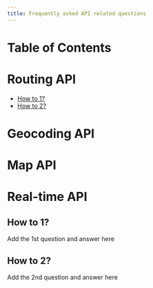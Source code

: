 ```yaml
---
title: Frequently asked API related questions
---
```


Table of Contents
=================

# Routing API
  * [How to 1?](#how-to-1?)
  * [How to 2?](#how-to-2?)

# Geocoding API
  

# Map API
  
# Real-time API
  
## How to 1?

Add the 1st question and answer here

## How to 2?

Add the 2nd question and answer here
